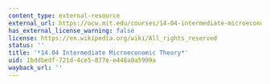 ```yaml
---
content_type: external-resource
external_url: https://ocw.mit.edu/courses/14-04-intermediate-microeconomic-theory-fall-2020/
has_external_license_warning: false
license: https://en.wikipedia.org/wiki/All_rights_reserved
status: ''
title: '*14.04 Intermediate Microeconomic Theory*'
uid: 1bddbedf-721d-4ce5-877e-e448a0a5999a
wayback_url: ''
---
```

